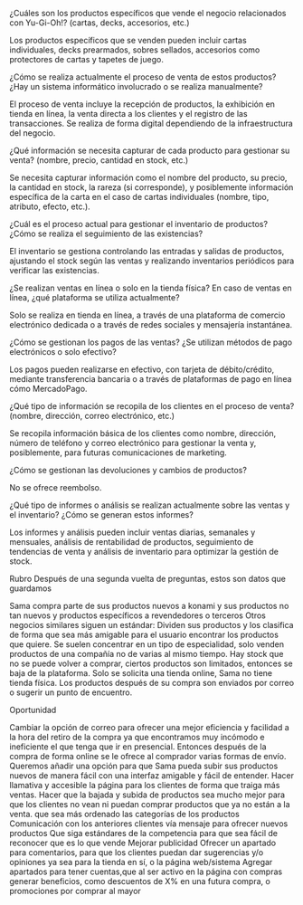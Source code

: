 ¿Cuáles son los productos específicos que vende el negocio relacionados con Yu-Gi-Oh!? (cartas, decks, accesorios, etc.)

Los productos específicos que se venden pueden incluir cartas individuales, decks prearmados, sobres sellados, accesorios como protectores de cartas y tapetes de juego.

¿Cómo se realiza actualmente el proceso de venta de estos productos? ¿Hay un sistema informático involucrado o se realiza manualmente?

El proceso de venta incluye la recepción de productos, la exhibición en tienda en  línea, la venta directa a los clientes y el registro de las transacciones. Se  realiza de forma digital dependiendo de la infraestructura del negocio.

¿Qué información se necesita capturar de cada producto para gestionar su venta? (nombre, precio, cantidad en stock, etc.)

Se necesita capturar información como el nombre del producto, su precio, la cantidad en stock, la rareza (si corresponde), y posiblemente información específica de la carta en el caso de cartas individuales (nombre, tipo, atributo, efecto, etc.).

¿Cuál es el proceso actual para gestionar el inventario de productos? ¿Cómo se realiza el seguimiento de las existencias?

El inventario se gestiona controlando las entradas y salidas de productos, ajustando el stock según las ventas y realizando inventarios periódicos para verificar las existencias.

¿Se realizan ventas en línea o solo en la tienda física? En caso de ventas en línea, ¿qué plataforma se utiliza actualmente?

Solo se realiza en tienda en línea, a través de una plataforma de comercio electrónico dedicada o a través de redes sociales y mensajería instantánea.

¿Cómo se gestionan los pagos de las ventas? ¿Se utilizan métodos de pago electrónicos o solo efectivo?

Los pagos pueden realizarse en efectivo, con tarjeta de débito/crédito, mediante transferencia bancaria o a través de plataformas de pago en línea cómo MercadoPago.

¿Qué tipo de información se recopila de los clientes en el proceso de venta? (nombre, dirección, correo electrónico, etc.)

Se recopila información básica de los clientes como nombre, dirección, número de teléfono y correo electrónico para gestionar la venta y, posiblemente, para futuras comunicaciones de marketing.




¿Cómo se gestionan las devoluciones y cambios de productos?

No se ofrece reembolso. 


¿Qué tipo de informes o análisis se realizan actualmente sobre las ventas y el inventario? ¿Cómo se generan estos informes?

Los informes y análisis pueden incluir ventas diarias, semanales y mensuales, análisis de rentabilidad de productos, seguimiento de tendencias de venta y análisis de inventario para optimizar la gestión de stock.



Rubro
Después de una segunda vuelta de preguntas, estos son datos que guardamos


Sama compra parte de sus productos nuevos a konami y sus productos no tan nuevos y  productos específicos a revendedores o terceros
Otros negocios similares siguen un estándar:
Dividen sus productos y los clasifica de forma que sea más amigable para el usuario encontrar los productos que quiere.
Se suelen concentrar en un tipo de especialidad, solo venden productos de una compañía no de varias al mismo tiempo.
Hay stock que no se puede volver a comprar, ciertos productos son limitados, entonces se baja de la plataforma.
Solo se solicita una tienda online, Sama no tiene tienda física.
Los productos después de su compra son enviados por correo o sugerir un punto de encuentro.



















Oportunidad

Cambiar la opción de correo para ofrecer una mejor eficiencia y facilidad a la hora del retiro de la compra ya que encontramos muy incómodo e ineficiente el que tenga que ir en presencial. Entonces después de la compra de forma online se le ofrece al comprador varias formas de envío.
Queremos añadir una opción para que Sama pueda subir sus productos nuevos de manera fácil con una interfaz amigable y fácil de entender.
Hacer llamativa y accesible la página para los clientes de forma que traiga más ventas.
Hacer que la bajada y subida de productos sea mucho mejor para que los clientes no vean ni puedan comprar productos que ya no están a la venta.
 que sea más ordenado las categorías de los productos 
Comunicación con los anteriores clientes vía mensaje para ofrecer nuevos productos
Que siga estándares de la competencia para que sea fácil de reconocer que es lo que vende
Mejorar publicidad
Ofrecer un apartado para comentarios, para que los clientes puedan dar sugerencias y/o opiniones ya sea para la tienda en sí, o la página web/sistema 
Agregar apartados para tener cuentas,que al ser activo en la página con compras generar beneficios, como descuentos de X% en una futura compra, o promociones por comprar al mayor



